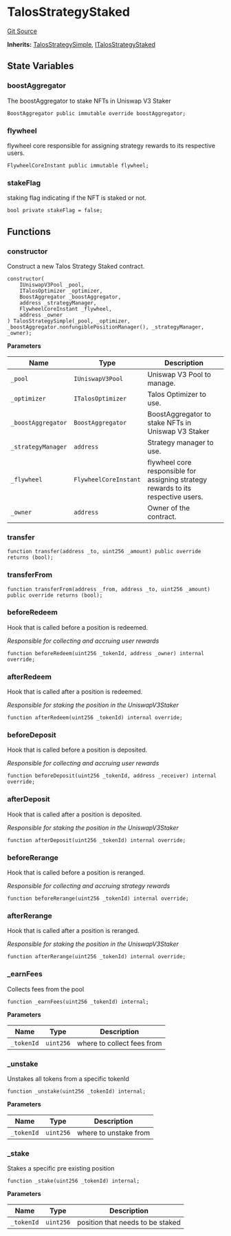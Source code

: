 # TalosStrategyStaked
[Git Source](https://github.com/Maia-DAO/test-env-V2/blob/84b5f9e8695c91ddb02f27bb3dfb1c652f55ced4/talos/TalosStrategyStaked.sol)

**Inherits:**
[TalosStrategySimple](/talos/strategies/TalosStrategySimple.sol/abstract.TalosStrategySimple.md), [ITalosStrategyStaked](/talos/interfaces/ITalosStrategyStaked.sol/interface.ITalosStrategyStaked.md)


## State Variables
### boostAggregator
The boostAggregator to stake NFTs in Uniswap V3 Staker


```solidity
BoostAggregator public immutable override boostAggregator;
```


### flywheel
flywheel core responsible for assigning strategy rewards to its respective users.


```solidity
FlywheelCoreInstant public immutable flywheel;
```


### stakeFlag
staking flag indicating if the NFT is staked or not.


```solidity
bool private stakeFlag = false;
```


## Functions
### constructor

Construct a new Talos Strategy Staked contract.


```solidity
constructor(
    IUniswapV3Pool _pool,
    ITalosOptimizer _optimizer,
    BoostAggregator _boostAggregator,
    address _strategyManager,
    FlywheelCoreInstant _flywheel,
    address _owner
) TalosStrategySimple(_pool, _optimizer, _boostAggregator.nonfungiblePositionManager(), _strategyManager, _owner);
```
**Parameters**

|Name|Type|Description|
|----|----|-----------|
|`_pool`|`IUniswapV3Pool`|Uniswap V3 Pool to manage.|
|`_optimizer`|`ITalosOptimizer`|Talos Optimizer to use.|
|`_boostAggregator`|`BoostAggregator`|BoostAggregator to stake NFTs in Uniswap V3 Staker|
|`_strategyManager`|`address`|Strategy manager to use.|
|`_flywheel`|`FlywheelCoreInstant`|flywheel core responsible for assigning strategy rewards to its respective users.|
|`_owner`|`address`|Owner of the contract.|


### transfer


```solidity
function transfer(address _to, uint256 _amount) public override returns (bool);
```

### transferFrom


```solidity
function transferFrom(address _from, address _to, uint256 _amount) public override returns (bool);
```

### beforeRedeem

Hook that is called before a position is redeemed.

*Responsible for collecting and accruing user rewards*


```solidity
function beforeRedeem(uint256 _tokenId, address _owner) internal override;
```

### afterRedeem

Hook that is called after a position is redeemed.

*Responsible for staking the position in the UniswapV3Staker*


```solidity
function afterRedeem(uint256 _tokenId) internal override;
```

### beforeDeposit

Hook that is called before a position is deposited.

*Responsible for collecting and accruing user rewards*


```solidity
function beforeDeposit(uint256 _tokenId, address _receiver) internal override;
```

### afterDeposit

Hook that is called after a position is deposited.

*Responsible for staking the position in the UniswapV3Staker*


```solidity
function afterDeposit(uint256 _tokenId) internal override;
```

### beforeRerange

Hook that is called before a position is reranged.

*Responsible for collecting and accruing strategy rewards*


```solidity
function beforeRerange(uint256 _tokenId) internal override;
```

### afterRerange

Hook that is called after a position is reranged.

*Responsible for staking the position in the UniswapV3Staker*


```solidity
function afterRerange(uint256 _tokenId) internal override;
```

### _earnFees

Collects fees from the pool


```solidity
function _earnFees(uint256 _tokenId) internal;
```
**Parameters**

|Name|Type|Description|
|----|----|-----------|
|`_tokenId`|`uint256`|where to collect fees from|


### _unstake

Unstakes all tokens from a specific tokenId


```solidity
function _unstake(uint256 _tokenId) internal;
```
**Parameters**

|Name|Type|Description|
|----|----|-----------|
|`_tokenId`|`uint256`|where to unstake from|


### _stake

Stakes a specific pre existing position


```solidity
function _stake(uint256 _tokenId) internal;
```
**Parameters**

|Name|Type|Description|
|----|----|-----------|
|`_tokenId`|`uint256`|position that needs to be staked|


